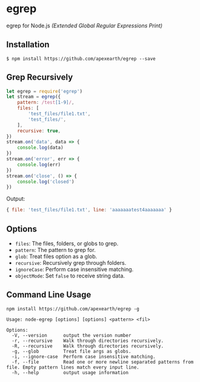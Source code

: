 # egrep

egrep for Node.js *(Extended Global Regular Expressions Print)*

## Installation

    $ npm install https://github.com/apexearth/egrep --save

## Grep Recursively

```javascript
let egrep = require('egrep')
let stream = egrep({
    pattern: /test[1-9]/,
    files: [
        'test_files/file1.txt',
        'test_files/',
    ],
    recursive: true,
})
stream.on('data', data => {
    console.log(data)
})
stream.on('error', err => {
    console.log(err)
})
stream.on('close', () => {
    console.log('closed')
})
```

Output:
```javascript
{ file: 'test_files/file1.txt', line: 'aaaaaaatest4aaaaaaa' }
```

## Options

- `files`:      The files, folders, or globs to grep.
- `pattern`:    The pattern to grep for.
- `glob`:       Treat files option as a glob.
- `recursive`:  Recursively grep through folders.
- `ignoreCase`: Perform case insensitive matching.
- `objectMode`: Set `false` to receive string data.

## Command Line Usage

```
npm install https://github.com/apexearth/egrep -g
```

```
Usage: node-egrep [options] [options] <pattern> <fil>

Options:
  -V, --version      output the version number
  -r, --recursive    Walk through directories recursively.
  -R, --recursive    Walk through directories recursively.
  -g, --glob         Treat file args as globs.
  -i, --ignore-case  Perform case insensitive matching.
  -f, --file         Read one or more newline separated patterns from file. Empty pattern lines match every input line.
  -h, --help         output usage information

```